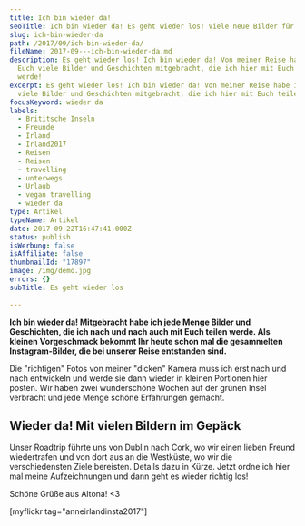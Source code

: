 ```yaml
---
title: Ich bin wieder da!
seoTitle: Ich bin wieder da! Es geht wieder los! Viele neue Bilder für Euch!
slug: ich-bin-wieder-da
path: /2017/09/ich-bin-wieder-da/
fileName: 2017-09---ich-bin-wieder-da.md
description: Es geht wieder los! Ich bin wieder da! Von meiner Reise habe ich
  Euch viele Bilder und Geschichten mitgebracht, die ich hier mit Euch teilen
  werde!
excerpt: Es geht wieder los! Ich bin wieder da! Von meiner Reise habe ich Euch
  viele Bilder und Geschichten mitgebracht, die ich hier mit Euch teilen werde!
focusKeyword: wieder da
labels:
  - Brititsche Inseln
  - Freunde
  - Irland
  - Irland2017
  - Reisen
  - Reisen
  - travelling
  - unterwegs
  - Urlaub
  - vegan travelling
  - wieder da
type: Artikel
typeName: Artikel
date: 2017-09-22T16:47:41.000Z
status: publish
isWerbung: false
isAffiliate: false
thumbnailId: "17897"
image: /img/demo.jpg
errors: {}
subTitle: Es geht wieder los
  
---
```


**Ich bin wieder da! Mitgebracht habe ich jede Menge Bilder und Geschichten, die
ich nach und nach auch mit Euch teilen werde. Als kleinen Vorgeschmack bekommt
Ihr heute schon mal die gesammelten Instagram-Bilder, die bei unserer Reise
entstanden sind.**

Die "richtigen" Fotos von meiner "dicken" Kamera muss ich erst nach und nach
entwickeln und werde sie dann wieder in kleinen Portionen hier posten. Wir haben
zwei wunderschöne Wochen auf der grünen Insel verbracht und jede Menge schöne
Erfahrungen gemacht.

## Wieder da! Mit vielen Bildern im Gepäck

Unser Roadtrip führte uns von Dublin nach Cork, wo wir einen lieben Freund
wiedertrafen und von dort aus an die Westküste, wo wir die verschiedensten Ziele
bereisten. Details dazu in Kürze. Jetzt ordne ich hier mal meine Aufzeichnungen
und dann geht es wieder richtig los!

Schöne Grüße aus Altona! &lt;3

[myflickr tag="anneirlandinsta2017"]

  